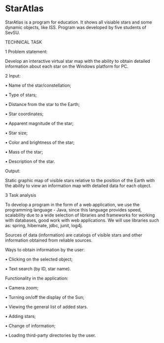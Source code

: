 # StarAtlas
StarAtlas is a program for education. It shows all visiable stars and some dynamic objects, like ISS. Program was developed by five students of SevSU. 

TECHNICAL TASK

1 Problem statement:

Develop an interactive virtual star map with the ability to obtain detailed information about each star on the Windows platform for PC.

2 Input:

• Name of the star/constellation;

• Type of stars;

• Distance from the star to the Earth;

• Star coordinates;

• Apparent magnitude of the star;

• Star size;

• Color and brightness of the star;

• Mass of the star;

• Description of the star.

Output:

Static graphic map of visible stars relative to the position of the Earth with the ability to view an information map with detailed data for each object.

3 Task analysis

To develop a program in the form of a web application, we use the programming language - Java, since this language provides speed, scalability due to a wide selection of libraries and frameworks for working with databases, good work with web applications. We will use libraries such as: spring, hibernate, jdbc, junit, log4j.

Sources of data (information) are catalogs of visible stars and other information obtained from reliable sources.

Ways to obtain information by the user:

• Clicking on the selected object;

• Text search (by ID, star name).

Functionality in the application:

• Camera zoom;

• Turning on/off the display of the Sun;

• Viewing the general list of added stars.

• Adding stars;

• Change of information;

• Loading third-party directories by the user.

